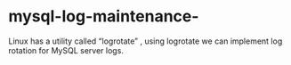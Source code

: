 # mysql-log-maintenance-
Linux has a utility called “logrotate” , using logrotate we can implement log rotation for MySQL server logs.
